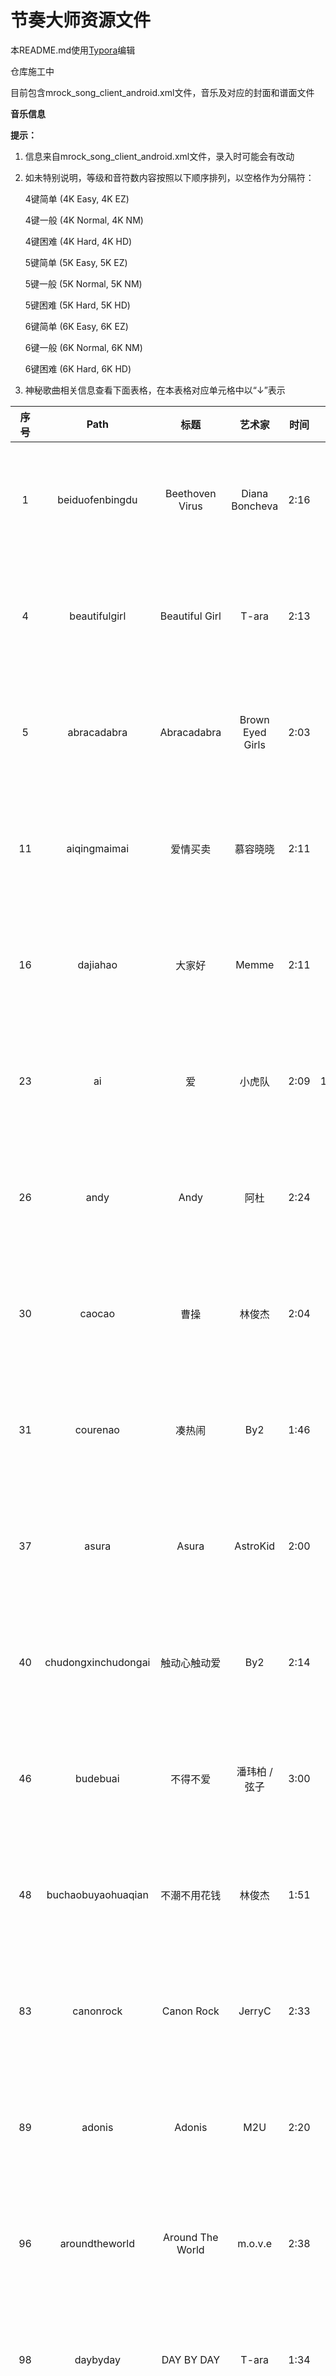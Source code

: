 # 节奏大师资源文件

本README.md使用[Typora](https://www.typora.io/)编辑



仓库施工中

目前包含mrock_song_client_android.xml文件，音乐及对应的封面和谱面文件



**音乐信息**

**提示：**

1. 信息来自mrock_song_client_android.xml文件，录入时可能会有改动

2. 如未特别说明，等级和音符数内容按照以下顺序排列，以空格作为分隔符：

   4键简单 (4K Easy, 4K EZ)

   4键一般 (4K Normal, 4K NM)

   4键困难 (4K Hard, 4K HD)

   5键简单 (5K Easy, 5K EZ)

   5键一般 (5K Normal, 5K NM)

   5键困难 (5K Hard, 5K HD)

   6键简单 (6K Easy, 6K EZ)

   6键一般 (6K Normal, 6K NM)

   6键困难 (6K Hard, 6K HD)


3. 神秘歌曲相关信息查看下面表格，在本表格对应单元格中以“↓”表示

| 序号 |        Path         |          标题          |       艺术家       | 时间 |  BPM   |         等级         |                    音符数                    |
| :--: | :-----------------: | :--------------------: | :----------------: | :--: | :----: | :------------------: | :------------------------------------------: |
|  1   |   beiduofenbingdu   |    Beethoven Virus     |   Diana Boncheva   | 2:16 |  156   |  2 4 9 2 4 9 2 4 9   |     482 710 910 483 716 912 483 725 919      |
|  4   |    beautifulgirl    |     Beautiful Girl     |       T-ara        | 2:13 |  135   |  3 5 7 3 5 7 3 5 7   |     648 771 919 648 772 922 647 773 921      |
|  5   |     abracadabra     |      Abracadabra       |  Brown Eyed Girls  | 2:03 |  128   |  2 5 7 2 5 7 2 5 7   |     472 871 958 471 874 956 472 882 958      |
|  11  |    aiqingmaimai     |        爱情买卖        |      慕容晓晓      | 2:11 |   95   |  2 4 6 2 4 6 2 4 6   |     379 679 843 379 689 835 379 701 845      |
|  16  |      dajiahao       |         大家好         |       Memme        | 2:11 |  170   | 5 7 10 5 7 10 5 7 10 |    700 875 1450 700 875 1450 700 875 1450    |
|  23  |         ai          |           爱           |       小虎队       | 2:09 | 126.19 |  3 5 7 3 5 7 3 5 7   |    521 772 1077 521 772 1084 521 772 1084    |
|  26  |        andy         |          Andy          |        阿杜        | 2:24 |   68   |  3 5 6 3 5 6 3 5 6   |     374 583 679 373 582 682 373 581 682      |
|  30  |       caocao        |          曹操          |       林俊杰       | 2:04 |   72   |  1 4 7 1 4 7 1 4 7   |     269 625 744 269 630 746 269 639 748      |
|  31  |      courenao       |         凑热闹         |        By2         | 1:46 |  115   |  2 5 7 2 5 7 2 5 7   |     289 697 773 289 699 779 289 699 779      |
|  37  |        asura        |         Asura          |      AstroKid      | 2:00 |  177   |  4 6 9 4 6 9 4 6 9   |  461 1049 1390 461 1049 1448 461 1049 1448   |
|  40  | chudongxinchudongai |      触动心触动爱      |        By2         | 2:14 |   86   |  2 4 7 2 4 7 2 4 7   |     340 631 863 340 631 863 340 631 863      |
|  46  |      budebuai       |        不得不爱        |   潘玮柏 / 弦子    | 3:00 |   80   |  2 4 6 2 4 6 2 4 6   |    450 852 1086 450 855 1060 450 839 1060    |
|  48  | buchaobuyaohuaqian  |      不潮不用花钱      |       林俊杰       | 1:51 |  112   |  2 5 7 2 5 7 2 5 7   |     342 552 676 342 551 674 342 545 670      |
|  83  |      canonrock      |       Canon Rock       |       JerryC       | 2:33 |  200   | 3 7 10 3 7 10 3 7 10 |  682 1375 2615 682 1377 2628 682 1377 2639   |
|  89  |       adonis        |         Adonis         |        M2U         | 2:20 |  140   |  3 6 8 3 6 8 3 6 8   |    472 844 1112 472 844 1112 472 845 1112    |
|  96  |   aroundtheworld    |    Around The World    |      m.o.v.e       | 2:38 |  120   |  4 6 7 4 6 7 4 6 7   |    428 908 1009 428 916 1009 428 916 1009    |
|  98  |      daybyday       |       DAY BY DAY       |       T-ara        | 1:34 |  118   |  2 4 6 2 4 6 2 4 6   |     216 479 748 216 479 748 216 479 749      |
| 100  |     caisedehei      |        彩色的黑        |      吉克隽逸      | 2:14 |  105   |  2 5 7 2 5 7 2 5 7   |     360 624 725 360 626 718 361 619 719      |
| 101  |  clubcanthandleme   |  Club Can't Handle Me  |      Flo Rida      | 2:23 |  128   |  2 5 6 2 4 6 2 5 6   |    501 961 1308 501 962 1310 501 963 1318    |
| 103  |  buyaoshuilanjiao   |       不要睡懒觉       |       汪苏泷       | 2:00 |  178   |  2 4 6 2 4 6 2 4 6   |    499 831 1074 499 831 1076 499 815 1097    |
| 106  |       bugatti       |        Bugatti         |      Ace Hood      | 2:01 |  131   |  2 4 7 2 4 7 2 4 7   |     410 564 844 414 564 842 414 564 897      |
| 118  |      badapple       |      Bad Apple!!       |       nomico       | 2:23 |  138   |  4 6 8 4 6 8 4 6 8   |  893 1036 1253 902 1036 1155 892 1043 1155   |
|  ↑   |          ↑          |           ↑            |       のみこ       |  ↑   |   ↑    |          ↑           |                      ↑                       |
| 122  |      breakdown      |       Break Down       |   Super Junior M   | 2:22 |  130   |  2 4 6 2 4 6 2 4 6   |    440 816 1312 440 820 1339 440 824 1353    |
| 126  |    brightspring     |     Bright Spring      |        M2U         | 2:36 |  130   |  3 5 7 3 5 7 3 5 7   |  506 1123 1558 506 1125 1569 506 1125 1567   |
| 128  | bigbangyitianyitian |        一天一天        |      BIGBANG       | 2:06 |  126   |  2 4 6 2 4 6 2 4 6   |    387 686 1031 387 688 1045 387 688 1045    |
|  ↑   |          ↑          |        하루하루        |         ↑          |  ↑   |   ↑    |          ↑           |                      ↑                       |
| 130  |  beyondzhendeaini   |        真的爱你        |       Beyond       | 2:29 | 77.21  |  1 3 5 1 3 5 1 3 5   |    424 679 1008 424 677 1010 424 688 1010    |
| 149  |       dadada        |         DADADA         |      yuimino+      | 2:14 |  145   | 3 5 10 3 5 10 3 5 10 |  475 1239 1829 475 1237 1832 475 1235 1838   |
| 184  |      applause       |        Applause        |     Lady Gaga      | 2:21 |  140   |  3 5 7 3 5 7 3 5 7   |    486 949 1366 486 949 1366 484 949 1366    |
| 185  |     chaoyougan      |         超有感         |       黄鸿升       | 2:32 |  125   |  3 5 7 3 5 7 3 5 7   |    378 923 1425 378 927 1425 378 927 1425    |
| 226  |   beautifullight    |    Beautiful Light     |       金志文       | 2:12 |   95   |  2 4 6 2 4 6 2 4 6   |     378 655 945 378 655 945 378 655 945      |
| 227  |     aibujieshi      |       爱，不解释       |        张杰        | 2:18 |   95   |  1 3 5 1 3 5 1 3 5   |     324 524 824 324 524 824 324 524 824      |
| 236  |     dearmozart      |      Dear Mozart       |       JerryC       | 2:19 |  210   | 3 7 10 3 7 10 3 7 10 | 1091 1507 2556 1091 1513 2552 1091 1513 2552 |
| 248  |      babaquna       |       爸爸去哪儿       |        群星        | 2:18 |  101   |  2 4 6 2 4 6 2 4 6   |     290 550 701 290 550 701 290 550 701      |
| 256  |     4minuteshm      |       喜欢水吗？       |      4minute       | 2:08 |  125   |  2 4 6 2 4 6 2 4 6   |    436 724 1132 436 724 1132 436 724 1132    |
|  ↑   |          ↑          |        물 좋아?        |         ↑          |  ↑   |   ↑    |          ↑           |                      ↑                       |
| 263  |       cunzai        |          存在          |        汪峰        | 2:08 |  114   |  2 4 6 2 4 6 2 4 6   |     511 677 949 511 677 949 511 677 949      |
| 266  |   aiqingfadeguang   |       爱情发的光       |      吉克隽逸      | 1:59 |  103   |  2 4 6 2 4 6 2 4 6   |     449 612 806 449 612 806 449 612 806      |
| 268  |       dafeiji       |       合体打飞机       |        祈合        | 2:05 |  120   |  2 4 6 2 4 6 2 4 6   |     319 511 790 319 511 789 319 511 790      |
| 269  |       behappy       |         快乐送         |        群星        | 1:57 |  127   |  2 4 7 2 4 7 2 4 7   |    279 787 1032 279 787 1032 279 783 1032    |
| 275  |     aiqingkele      |          渴了          |       张惠妹       | 2:11 |  130   |  2 4 7 2 4 7 2 4 7   |     416 669 942 416 669 942 416 669 942      |
| 290  |     beiershuang     |         倍儿爽         |       大张伟       | 2:07 |  130   |  2 4 6 2 4 6 2 4 6   |     337 684 996 344 684 998 336 684 996      |
| 301  |      cishicike      |        此时此刻        |        许巍        | 2:27 |  140   |  3 5 8 3 5 8 3 5 8   |  613 1041 1427 613 1041 1427 613 1041 1427   |
| 302  |    cengjingdeni     |        曾经的你        |        许巍        | 2:31 |  95.1  |  2 4 6 2 4 6 2 4 6   |     390 573 888 390 573 888 390 573 888      |
| 313  |     buzaiyouyu      |        不再犹豫        |       Beyond       | 2:31 | 133.85 |  2 4 7 2 4 7 2 4 7   |    565 870 1459 567 874 1461 569 874 1461    |
| 315  |    arklightrmver    |        ArkLight        |        M2U         | 2:24 |  155   | 4 7 10 4 7 10 4 7 10 |  601 1066 1863 603 1082 1846 601 1079 1846   |
| 326  |  aslongasyouloveme  | As Long As You Love Me |   Justin Bieber    | 2:37 |  140   |  3 5 7 3 5 7 3 5 7   |    638 933 1311 638 933 1311 638 933 1311    |
| 330  |   beautifultimes    |    Beautiful Times     |      Owl City      | 2:27 |  136   |  3 5 7 3 5 7 3 5 7   |  499 1036 1455 499 1036 1454 499 1036 1454   |
| 331  |        baby         |          Baby          |   Justin Bieber    | 2:32 |  130   |  3 5 7 3 5 7 3 5 7   |    629 962 1598 629 961 1598 629 961 1598    |
| 345  |        burn         |          Burn          |   Ellie Goulding   | 2:10 |  174   |  3 5 7 3 5 7 3 5 7   |    674 927 1555 674 927 1557 674 927 1557    |
| 347  |      darkhorse      |       Dark Horse       |     Katy Perry     | 2:28 |  132   |  3 5 7 3 5 7 3 5 7   |    499 825 1182 499 825 1182 499 825 1182    |
| 354  |     clingcling      |      Cling Cling       |      Perfume       | 2:49 |  135   |  2 5 6 2 5 6 2 5 6   |    453 828 1505 453 828 1509 453 828 1509    |
| 356  |      buxiangzd      |        不想长大        |       S.H.E        | 2:23 |   93   |  3 5 7 3 5 7 3 5 7   |     328 533 777 328 533 777 328 533 777      |
| 359  |     blackbullet     |       神秘歌曲06       |        佚名        |  ↓   |   ↓    |          ↓           |                      ↓                       |
| 363  |      bartender      |       Bartender        |       Lady A       | 2:22 |  101   |  3 5 7 3 5 7 3 5 7   |    453 694 1137 453 694 1135 453 694 1135    |
| 366  |      breakfree      |       Break Free       |   Ariana Grande    | 2:21 |  130   |  3 5 7 3 5 7 3 5 7   |    537 903 1281 537 903 1281 537 903 1281    |
| 368  |      bangbang       |       Bang Bang        |      Jessie J      | 2:27 |  150   |  3 5 7 3 5 7 3 5 7   |    659 943 1429 659 931 1429 659 931 1429    |
| 378  |   anywhereforyou    |    Anywhere For You    |    John Martin     | 2:14 |  128   |  3 5 7 3 5 7 3 5 7   |    519 768 1106 519 768 1106 519 768 1106    |
| 379  |     1987wbzhyjn     |   1987我不知会遇见你   |       李宇春       | 2:19 |  115   |  1 3 5 1 3 5 1 3 5   |    436 706 1238 436 706 1238 436 706 1238    |
| 383  |     burutiaowu      |        不如跳舞        |       陈慧琳       | 2:15 |  140   |  2 5 8 2 5 8 2 5 8   |    440 745 1167 440 745 1167 440 745 1167    |
| 387  |       babyboy       |        Baby Boy        |       王心凌       | 2:04 |  144   |  3 5 7 3 5 7 3 5 7   |    442 696 1077 442 696 1077 442 696 1077    |
| 389  |        dadi         |          大地          |       Beyond       | 2:43 |  143   |  2 4 7 2 4 7 2 4 7   |    574 932 1449 574 932 1449 574 932 1449    |
| 398  |   aiwoshaoyidian    |       爱我少一点       |        李鹤        | 2:04 |  130   |  2 5 7 2 5 7 2 5 7   |    480 902 1264 480 902 1264 480 902 1264    |
| 420  |      cainimei       |       神秘歌曲21       |        佚名        |  ↓   |   ↓    |          ↓           |                      ↓                       |
| 421  |      barbarbar      |      Bar Bar Bar       |     Crayon Pop     | 2:07 |  134   |  2 5 7 2 5 7 2 5 7   |     510 626 906 510 626 906 510 626 906      |
| 423  |     cainimei01      |       神秘歌曲23       |        佚名        |  ↓   |   ↓    |          ↓           |                      ↓                       |
| 428  |      dashidai       |         大时代         |       徐子崴       | 2:13 |  128   |  2 4 7 2 4 7 2 4 7   |    451 682 1125 451 682 1125 451 682 1125    |
| 445  |     cainimei03      |       神秘歌曲30       |        佚名        |  ↓   |   ↓    |          ↓           |                      ↓                       |
| 447  |     cainimei02      |       神秘歌曲27       |        佚名        |  ↓   |   ↓    |          ↓           |                      ↓                       |
| 450  |       bsmlbgj       |     不是猛龙不过江     |       胡彦斌       | 2:40 |  135   |  2 4 6 2 4 6 2 4 6   |    541 723 1795 541 723 1795 541 723 1795    |
| 461  |       bxtaqgs       |     不想听爱情故事     |   赵乃吉 / High4   | 2:17 |  160   |  1 3 6 1 3 6 1 3 6   |    450 587 1053 450 587 1062 450 587 1062    |
| 477  |   accordingtoyou    |    According To you    | Orianthi Panagaris | 2:21 |  131   |  2 4 7 2 4 7 2 4 7   |    529 727 1341 529 723 1341 529 723 1341    |
| 483  |   2differenttears   |   2 Different Tears    |    Wonder Girls    | 2:07 |  124   |  1 4 7 1 4 7 1 4 7   |    259 571 1120 259 571 1128 259 571 1128    |
| 504  |     bond1ae6au1     |      Double Agent      |       WAV.AV       | 2:26 |  160   |   4KHD 10 5KHD 10    |             4KHD 1984 5KHD 2119              |
| 508  |     blackmakeup     |     Black Make Up      |     安室奈美惠     | 2:11 |  108   |  2 4 6 2 4 6 2 4 6   |     494 573 994 494 573 994 494 573 994      |
|  ↑   |          ↑          |           ↑            |     安室奈美恵     |  ↑   |   ↑    |          ↑           |                      ↑                       |
| 518  |     cainimei04      |       神秘歌曲57       |       临时工       |  ↓   |   ↓    |          ↓           |                      ↓                       |
| 521  |    brandnewdays     |     Brand New Days     |       Apink        | 2:32 |  128   |  2 4 7 2 4 7 2 4 7   |    488 774 1288 488 774 1288 488 774 1288    |
| 532  |       daoluan       |      不给糖就捣乱      |    iKz / 洛天依    | 2:55 |  115   |  3 5 9 3 5 9 3 5 9   |    488 731 1220 488 731 1220 488 731 1220    |
| 557  |      accentier      |       Accentier        |      蓝井艾露      | 2:59 |  174   |  2 5 8 2 5 8 2 5 8   |    621 936 2051 621 936 2051 621 936 2051    |
|  ↑   |          ↑          |     アクセンティア     |     藍井エイル     |  ↑   |   ↑    |          ↑           |                      ↑                       |
| 574  |     cainimei05      |       神秘歌曲91       |       临时工       |  ↓   |   ↓    |          ↓           |                      ↓                       |
| 575  |     cainimei06      |       神秘歌曲92       |       临时工       |  ↓   |   ↓    |          ↓           |                      ↓                       |
|  ?   |       airwave       |        Airwave         |        M2U         | 1:46 |  150   |          /           |              4KEZ 101 4KNM 193               |



**神秘歌曲信息**

**提示：**

1. 和上面提示1和提示2一样

| 神秘歌曲序号 |    Path     |        标题        |      艺术家      | 时间 |  BPM   |     等级      |       音符数        |         来源          |
| :----------: | :---------: | :----------------: | :--------------: | :--: | :----: | :-----------: | :-----------------: | :-------------------: |
|      1       |  friend01   |                    |                  |      |        |               |                     |                       |
|      2       |  friend02   |                    |                  |      |        |               |                     |                       |
|      3       |  friend03   |      Connect       |      ClariS      | 1:43 |  175   | 4KNM 5 4KHD 6 | 4KNM 1184 4KHD 1556 |     魔法少女小圆      |
|      ↑       |      ↑      |      コネクト      |        ↑         |  ↑   |   ↑    |       ↑       |          ↑          | 魔法少女まどか☆マギカ |
|      4       |  perfumene  |                    |                  |      |        |               |                     |                       |
|      5       |  friend04   |                    |                  |      |        |               |                     |                       |
|      6       | blackbullet |    black bullet    |     fripSide     | 2:40 |  155   |    4KNM 6     |      4KNM 1006      |       黑色子弹        |
|      ↑       |      ↑      |         ↑          |        ↑         |  ↑   |   ↑    |       ↑       |          ↑          |  ブラック・ブレット   |
|      21      |  cainimei   |    Little Apple    | T-ara / 筷子兄弟 | 2:17 |  126   |    4KHD 7     |      4KHD 1265      |                       |
|      23      | cainimei01  |  Ukhli Vich Daana  |   Daler Mehndi   | 2:01 | 144.82 |    4KHD 6     |      4KHD 990       |                       |
|      27      | cainimei02  |   What Is Love?    |     Haddaway     | 2:42 | 123.85 |    4KHD 6     |      4KHD 870       |                       |
|      30      | cainimei03  |        Hop         |       Azis       | 2:00 |   84   |    4KNM 5     |      4KNM 612       |                       |
|      57      | cainimei04  | Primetime-Sexcrime |    Earphones     | 2:06 |  120   |    4KNM 6     |      4KNM 760       |                       |
|      91      | cainimei05  |      Angelina      |     Lou Bega     | 2:09 |  125   |    4KNM 6     |      4KNM 603       |                       |
|      92      | cainimei06  |         Bo         |      Elizio      | 2:21 |   83   |    4KNM 6     |      4KNM 746       |                       |

